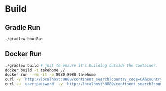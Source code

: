 
# Build

## Gradle Run

```bash
./gradlew bootRun 
```

## Docker Run

```bash
./gradlew build # just to ensure it's building outside the container. 
docker build -t takehome ./ 
docker run --rm -it -p 8080:8080 takehome
curl -v 'http://localhost:8080/continent_search?country_code=CA&country_code=BR' | jq
curl -u 'user:password' -v 'http://localhost:8080/continent_search?country_code=CA&country_code=BR' | jq
```
